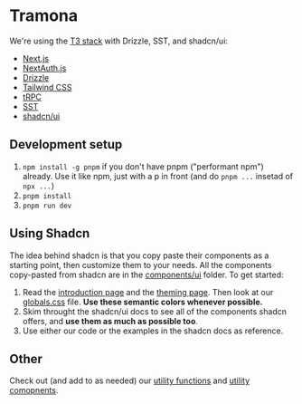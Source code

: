 # Tramona

We're using the [T3 stack](https://create.t3.gg/) with Drizzle, SST, and shadcn/ui:

- [Next.js](https://nextjs.org)
- [NextAuth.js](https://next-auth.js.org)
- [Drizzle](https://orm.drizzle.team)
- [Tailwind CSS](https://tailwindcss.com)
- [tRPC](https://trpc.io)
- [SST](https://sst.dev)
- [shadcn/ui](https://ui.shadcn.com)

## Development setup

1. `npm install -g pnpm` if you don't have pnpm ("performant npm") already. Use it like npm, just with a p in front (and do `pnpm ...` insetad of `npx ...`)
2. `pnpm install`
3. `pnpm run dev`

## Using Shadcn

The idea behind shadcn is that you copy paste their components as a starting point, then customize them to your needs. All the components copy-pasted from shadcn are in the [components/ui](/src/components/ui/) folder. To get started:

1. Read the [introduction page](https://ui.shadcn.com/docs) and the [theming page](https://ui.shadcn.com/docs/theming). Then look at our [globals.css](/src/styles/globals.css) file. **Use these semantic colors whenever possible.**
2. Skim throught the shadcn/ui docs to see all of the components shadcn offers, and **use them as much as possible too**.
3. Use either our code or the examples in the shadcn docs as reference.

## Other

Check out (and add to as needed) our [utility functions](/src/utils/utils.ts) and [utility comopnents](/src/components/utils/).

